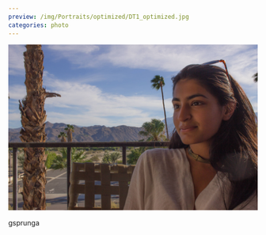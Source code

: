 ```yaml
---
preview: /img/Portraits/optimized/DT1_optimized.jpg
categories: photo
---
```


![Picture 1](/img/Portraits/DT1.jpg)

gsprunga
